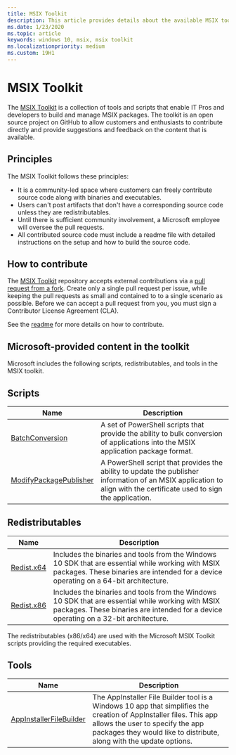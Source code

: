 ```yaml
---
title: MSIX Toolkit
description: This article provides details about the available MSIX toolkit.
ms.date: 1/23/2020
ms.topic: article
keywords: windows 10, msix, msix toolkit
ms.localizationpriority: medium
ms.custom: 19H1
---
```


# MSIX Toolkit

The [MSIX Toolkit](https://aka.ms/msixtoolkit) is a collection of tools and scripts that enable IT Pros and developers to build and manage MSIX packages. The toolkit is an open source project on GitHub to allow customers and enthusiasts to contribute directly and provide suggestions and feedback on the content that is available.

## Principles

The MSIX Toolkit follows these principles:

* It is a community-led space where customers can freely contribute source code along with binaries and executables.
* Users can't post artifacts that don't have a corresponding source code unless they are redistributables.
* Until there is sufficient community involvement, a Microsoft employee will oversee the pull requests.
* All contributed source code must include a readme file with detailed instructions on the setup and how to build the source code.

## How to contribute

The [MSIX Toolkit](https://aka.ms/msixtoolkit) repository accepts external contributions via a [pull request from a fork](https://help.github.com/en/articles/creating-a-pull-request-from-a-fork). Create only a single pull request per issue, while keeping the pull requests as small and contained to to a single scenario as possible. Before we can accept a pull request from you, you must sign a Contributor License Agreement (CLA).

See the [readme](https://github.com/microsoft/MSIX-Toolkit/blob/master/README.md) for more details on how to contribute.

## Microsoft-provided content in the toolkit

Microsoft includes the following scripts, redistributables, and tools in the MSIX toolkit.

## Scripts

| Name | Description |
|------|-------------|
| [BatchConversion](msix-toolkit-msixbatchconversion.md) | A set of PowerShell scripts that provide the ability to bulk conversion of applications into the MSIX application package format. |
| [ModifyPackagePublisher](msix-toolkit-modifypackagepublisher.md) | A PowerShell script that provides the ability to update the publisher information of an MSIX application to align with the certificate used to sign the application. |

## Redistributables

| Name | Description|
|------|------------|
| [Redist.x64](https://github.com/microsoft/MSIX-Toolkit/tree/master/Redist.x64) | Includes the binaries and tools from the Windows 10 SDK that are essential while working with MSIX packages. These binaries are intended for a device operating on a 64-bit architecture. |
| [Redist.x86](https://github.com/microsoft/MSIX-Toolkit/tree/master/Redist.x86) | Includes the binaries and tools from the Windows 10 SDK that are essential while working with MSIX packages. These binaries are intended for a device operating on a 32-bit architecture. |

The redistributables (x86/x64) are used with the Microsoft MSIX Toolkit scripts providing the required executables.

## Tools

| Name | Description|
|------|------------|
| [AppInstallerFileBuilder](./msix-toolkit-appinstallerfilebuilder.md) | The AppInstaller File Builder tool is a Windows 10 app that simplifies the creation of AppInstaller files. This app allows the user to specify the app packages they would like to distribute, along with the update options. |
